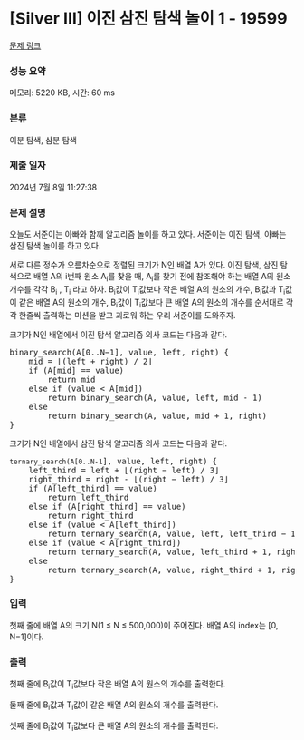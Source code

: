 # [Silver III] 이진 삼진 탐색 놀이 1 - 19599 

[문제 링크](https://www.acmicpc.net/problem/19599) 

### 성능 요약

메모리: 5220 KB, 시간: 60 ms

### 분류

이분 탐색, 삼분 탐색

### 제출 일자

2024년 7월 8일 11:27:38

### 문제 설명

<p>오늘도 서준이는 아빠와 함께 알고리즘 놀이를 하고 있다. 서준이는 이진 탐색, 아빠는 삼진 탐색 놀이를 하고 있다.</p>

<p>서로 다른 정수가 오름차순으로 정렬된 크기가 N인 배열 A가 있다. 이진 탐색, 삼진 탐색으로 배열 A의 i번째 원소 A<sub>i</sub>를 찾을 때, A<sub>i</sub>를 찾기 전에 참조해야 하는 배열 A의 원소 개수를 각각 B<sub>i</sub> , T<sub>i</sub> 라고 하자. B<sub>i</sub>값이 T<sub>i</sub>값보다 작은 배열 A의 원소의 개수, B<sub>i</sub>값과 T<sub>i</sub>값이 같은 배열 A의 원소의 개수, B<sub>i</sub>값이 T<sub>i</sub>값보다 큰 배열 A의 원소의 개수를 순서대로 각각 한줄씩 출력하는 미션을 받고 괴로워 하는 우리 서준이를 도와주자.</p>

<p>크기가 N인 배열에서 이진 탐색 알고리즘 의사 코드는 다음과 같다.</p>

<pre>binary_search(A[0..N−1], value, left, right) {
    mid = ⌊(left + right) / 2⌋
    if (A[mid] == value)
        return mid
    else if (value < A[mid])
        return binary_search(A, value, left, mid - 1)
    else
        return binary_search(A, value, mid + 1, right)
}</pre>

<p>크기가 N인 배열에서 삼진 탐색 알고리즘 의사 코드는 다음과 같다.</p>

<pre><code>ternary_search(A[0..N-1</code>], value, left, right) {
    left_third = left + ⌊(right − left) / 3⌋
    right_third = right - ⌊(right − left) / 3⌋
    if (A[left_third] == value) 
        return left_third
    else if (A[right_third] == value)
        return right_third
    else if (value < A[left_third])
        return ternary_search(A, value, left, left_third − 1)
    else if (value < A[right_third])
        return ternary_search(A, value, left_third + 1, right_third − 1)
    else
        return ternary_search(A, value, right_third + 1, right)
}</pre>

### 입력 

 <p>첫째 줄에 배열 A의 크기 N(1 ≤ N ≤ 500,000)이 주어진다. 배열 A의 index는 [0, N−1]이다.</p>

### 출력 

 <p>첫째 줄에 B<sub>i</sub>값이 T<sub>i</sub>값보다 작은 배열 A의 원소의 개수를 출력한다.</p>

<p>둘째 줄에 B<sub>i</sub>값과 T<sub>i</sub>값이 같은 배열 A의 원소의 개수를 출력한다.</p>

<p>셋째 줄에 B<sub>i</sub>값이 T<sub>i</sub>값보다 큰 배열 A의 원소의 개수를 출력한다.</p>

